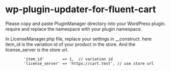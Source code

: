 # wp-plugin-updater-for-fluent-cart

Please copy and paste PluginManager directory into your WordPress plugin.
require and replace the namespace with your plugin namespace.

In LicenseManager.php file, replace your settings in __construct.
here item_id is the variation id of your product in the store. And the license_server is the store url.


            'item_id'        => 1,  // variation id
            'license_server' => 'https://cart.test', // use store url

```php
